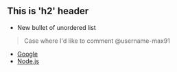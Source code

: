 ## This is 'h2' **header**

- New bullet of unordered list
> Case where I'd like to comment @username-max91

* [Google](http://google.com)
* [Node.js](https://nodejs.org)
